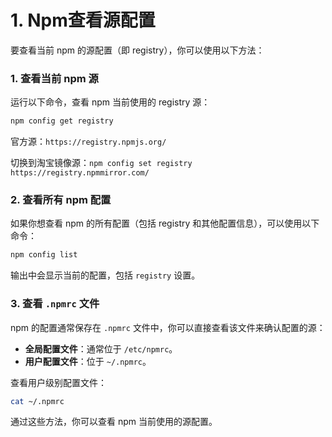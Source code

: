 # 1. Npm查看源配置

要查看当前 npm 的源配置（即 registry），你可以使用以下方法：

### 1. **查看当前 npm 源**
运行以下命令，查看 npm 当前使用的 registry 源：
```bash
npm config get registry
```

官方源：`https://registry.npmjs.org/`

切换到淘宝镜像源：`npm config set registry https://registry.npmmirror.com/`

### 2. **查看所有 npm 配置**

如果你想查看 npm 的所有配置（包括 registry 和其他配置信息），可以使用以下命令：
```bash
npm config list
```

输出中会显示当前的配置，包括 `registry` 设置。

### 3. **查看 `.npmrc` 文件**
npm 的配置通常保存在 `.npmrc` 文件中，你可以直接查看该文件来确认配置的源：

- **全局配置文件**：通常位于 `/etc/npmrc`。
- **用户配置文件**：位于 `~/.npmrc`。

查看用户级别配置文件：
```bash
cat ~/.npmrc
```

通过这些方法，你可以查看 npm 当前使用的源配置。